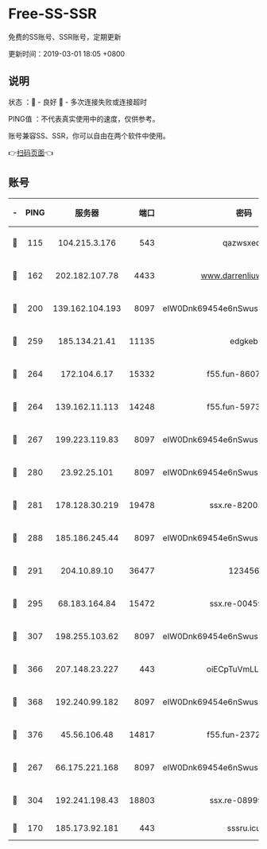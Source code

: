 # Free-SS-SSR

免费的SS账号、SSR账号，定期更新

更新时间：2019-03-01 18:05 +0800

## 说明

状态     ：🙂 - 良好 🙁 - 多次连接失败或连接超时

PING值   ：不代表真实使用中的速度，仅供参考。

账号兼容SS、SSR，你可以自由在两个软件中使用。

👉[扫码页面](https://liesauer.github.io/free-ss-ssr.github.io/)👈

## 账号

|-|PING|服务器|端口|密码|加密方式|区域|
|:----:|:----:|:-----:|-----:|:----:|:----:|:----:|
|🙂|115|104.215.3.176|543|qazwsxedc|aes-256-gcm|JP|
|🙂|162|202.182.107.78|4433|www.darrenliuwei.com|aes-256-cfb|JP|
|🙂|200|139.162.104.193|8097|eIW0Dnk69454e6nSwuspv9DmS201tQ0D|aes-256-cfb|JP|
|🙂|259|185.134.21.41|11135|edgkeb|aes-256-cfb|GB|
|🙂|264|172.104.6.17|15332|f55.fun-86079232|aes-256-cfb|US|
|🙂|264|139.162.11.113|14248|f55.fun-59730477|aes-256-cfb|SG|
|🙂|267|199.223.119.83|8097|eIW0Dnk69454e6nSwuspv9DmS201tQ0D|aes-256-cfb|US|
|🙂|280|23.92.25.101|8097|eIW0Dnk69454e6nSwuspv9DmS201tQ0D|aes-256-cfb|US|
|🙂|281|178.128.30.219|19478|ssx.re-82003000|aes-256-cfb|SG|
|🙂|288|185.186.245.44|8097|eIW0Dnk69454e6nSwuspv9DmS201tQ0D|aes-256-cfb|NL|
|🙂|291|204.10.89.10|36477|123456|aes-256-cfb|US|
|🙂|295|68.183.164.84|15472|ssx.re-00459440|aes-256-cfb|US|
|🙂|307|198.255.103.62|8097|eIW0Dnk69454e6nSwuspv9DmS201tQ0D|aes-256-cfb|US|
|🙂|366|207.148.23.227|443|oiECpTuVmLLxk4Ts|aes-256-cfb|US|
|🙂|368|192.240.99.182|8097|eIW0Dnk69454e6nSwuspv9DmS201tQ0D|aes-256-cfb|US|
|🙂|376|45.56.106.48|14817|f55.fun-23726526|aes-256-cfb|US|
|🙂|267|66.175.221.168|8097|eIW0Dnk69454e6nSwuspv9DmS201tQ0D|aes-256-cfb|US|
|🙂|304|192.241.198.43|18803|ssx.re-08999110|aes-256-cfb|US|
|🙁|170|185.173.92.181|443|sssru.icu|rc4-md5|RU|

